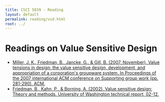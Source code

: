 ```yaml
---
title: CSCI 5839 - Reading
layout: default
permalink: reading/vsd.html
root: ../
---
```

# Readings on Value Sensitive Design

- [Miller, J. K., Friedman, B., Jancke, G., & Gill, B. (2007, November). Value tensions in design: the value sensitive design, development, and appropriation of a corporation's groupware system. In Proceedings of the 2007 international ACM conference on Supporting group work (pp. 281-290). ACM.](http://www.vsdesign.org/publications/pdf/miller_codecoop.pdf)
- [Friedman, B., Kahn, P., & Borning, A. (2002). Value sensitive design: Theory and methods. University of Washington technical report, 02-12.](http://faculty.washington.edu/pkahn/articles/vsd-theory-methods-tr.pdf)